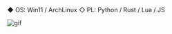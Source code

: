 ◆ OS: Win11 / ArchLinux
◇ PL: Python / Rust / Lua / JS

![gif](https://media1.giphy.com/media/v1.Y2lkPTc5MGI3NjExcHJiMTN0Y3N6NWh5aGs0N3hqajFlY2Zja3JnNjVqMG0zcnBhYjlmciZlcD12MV9pbnRlcm5hbF9naWZfYnlfaWQmY3Q9Zw/l3978y5HqiEtqupiM/giphy.webp)

